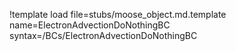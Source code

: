 !template load file=stubs/moose_object.md.template name=ElectronAdvectionDoNothingBC syntax=/BCs/ElectronAdvectionDoNothingBC